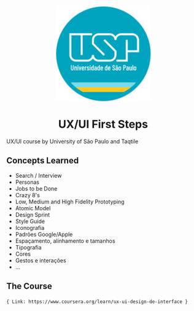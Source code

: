  <p align="center">
  <img
      src="Week-1/assets/usp.jpeg"
      width="250"
    />
 </p>
 <h1 align="center">
  <strong align="center">UX/UI First Steps</strong>
 </h1>

UX/UI course by University of São Paulo and Taqtile

## Concepts Learned

* Search / Interview
* Personas
* Jobs to be Done
* Crazy 8's
* Low, Medium and High Fidelity Prototyping
* Atomic Model
* Design Sprint
* Style Guide
* Iconografia
* Padrões Google/Apple
* Espaçamento, alinhamento e tamanhos
* Tipografia
* Cores
* Gestos e interações
* ...

## The Course

` { Link: https://www.coursera.org/learn/ux-ui-design-de-interface } `
